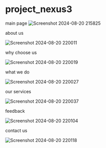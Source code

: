 # project_nexus3

main page
![Screenshot 2024-08-20 215825](https://github.com/user-attachments/assets/c0beadd0-ba3e-453d-94be-3341f6ec7931)

about us

![Screenshot 2024-08-20 220011](https://github.com/user-attachments/assets/2188ba8e-a9df-461d-a5de-56f891c106be)

why choose us

![Screenshot 2024-08-20 220019](https://github.com/user-attachments/assets/9f29fcb0-34da-4497-aaab-ff43e309c790)

what we do

![Screenshot 2024-08-20 220027](https://github.com/user-attachments/assets/e07f4276-173e-4f10-9fef-6441df7d75db)

our services

![Screenshot 2024-08-20 220037](https://github.com/user-attachments/assets/286a5196-2ec4-4098-a4d1-6768f1676acd)

feedback

![Screenshot 2024-08-20 220104](https://github.com/user-attachments/assets/9c0e302a-57df-46f1-bf64-1331f2a5f4f1)

contact us

![Screenshot 2024-08-20 220118](https://github.com/user-attachments/assets/2380a6f1-dcda-46fa-9e50-4c7092c3480a)

